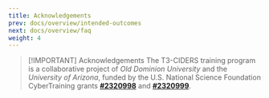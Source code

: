 ```yaml
---
title: Acknowledgements
prev: docs/overview/intended-outcomes
next: docs/overview/faq
weight: 4
---
```


> [!IMPORTANT] Acknowledgements
> The T3-CIDERS training program is a collaborative project of *Old Dominion University* and the *University of Arizona*, funded by the U.S. National Science Foundation CyberTraining grants [**#2320998**](https://www.nsf.gov/awardsearch/showAward?AWD_ID=2320998) and [**#2320999**](https://www.nsf.gov/awardsearch/showAward?AWD_ID=2320999).